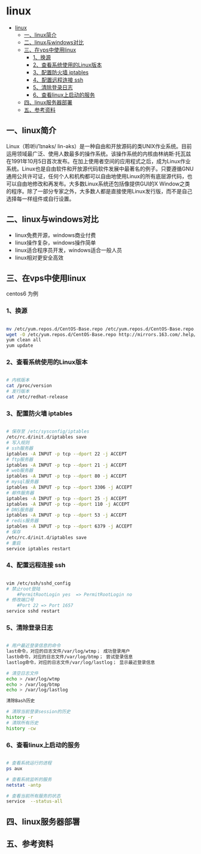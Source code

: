 # linux

<!-- TOC -->

- [linux](#linux)
    - [一、linux简介](#一linux简介)
    - [二、linux与windows对比](#二linux与windows对比)
    - [三、在vps中使用linux](#三在vps中使用linux)
        - [1、换源](#1换源)
        - [2、查看系统使用的Linux版本](#2查看系统使用的linux版本)
        - [3、配置防火墙 iptables](#3配置防火墙-iptables)
        - [4、配置远程连接 ssh](#4配置远程连接-ssh)
        - [5、清除登录日志](#5清除登录日志)
        - [6、查看linux上启动的服务](#6查看linux上启动的服务)
    - [四、linux服务器部署](#四linux服务器部署)
    - [五、参考资料](#五参考资料)

<!-- /TOC -->

## 一、linux简介

Linux（聆听i/ˈlɪnəks/ lin-əks）是一种自由和开放源码的类UNIX作业系统。目前运用领域最广泛、使用人数最多的操作系统。该操作系统的内核由林纳斯·托瓦兹在1991年10月5日首次发布。在加上使用者空间的应用程式之后，成为Linux作业系统。Linux也是自由软件和开放源代码软件发展中最著名的例子。只要遵循GNU通用公共许可证，任何个人和机构都可以自由地使用Linux的所有底层源代码，也可以自由地修改和再发布。大多数Linux系统还包括像提供GUI的X Window之类的程序。除了一部分专家之外，大多数人都是直接使用Linux发行版，而不是自己选择每一样组件或自行设置。

## 二、linux与windows对比

- linux免费开源，windows商业付费
- linux操作复杂，windows操作简单
- linux适合程序员开发，windows适合一般人员
- linux相对更安全高效

## 三、在vps中使用linux

centos6 为例

### 1、换源

```sh

mv /etc/yum.repos.d/CentOS-Base.repo /etc/yum.repos.d/CentOS-Base.repo.backup
wget -O /etc/yum.repos.d/CentOS-Base.repo http://mirrors.163.com/.help/CentOS6-Base-163.repo
yum clean all
yum update

```

### 2、查看系统使用的Linux版本

```sh

# 内核版本
cat /proc/version
# 发行版本
cat /etc/redhat-release

```

### 3、配置防火墙 iptables

```sh

# 保存至 /etc/sysconfig/iptables
/etc/rc.d/init.d/iptables save
# 写入规则
# ssh服务器
iptables -A INPUT -p tcp --dport 22 -j ACCEPT
# ftp服务器
iptables -A INPUT -p tcp --dport 21 -j ACCEPT
# web服务器
iptables -A INPUT -p tcp --dport 80 -j ACCEPT
# mysql服务器
iptables -A INPUT -p tcp --dport 3306 -j ACCEPT
# 邮件服务器
iptables -A INPUT -p tcp --dport 25 -j ACCEPT
iptables -A INPUT -p tcp --dport 110 -j ACCEPT
# DNS服务器
iptables -A INPUT -p tcp --dport 53 -j ACCEPT
# redis服务器
iptables -A INPUT -p tcp --dport 6379 -j ACCEPT
# 保存
/etc/rc.d/init.d/iptables save
# 重启
service iptables restart

```

### 4、配置远程连接 ssh

```sh

vim /etc/ssh/sshd_config
# 禁止root登陆
    #PermitRootLogin yes  => PermitRootLogin no
# 修改端口号
    #Port 22 => Port 1657
service sshd restart

```

### 5、清除登录日志

```sh

# 用户最近登录信息的命令
last命令，对应的日志文件/var/log/wtmp； 成功登录用户
lastb命令，对应的日志文件/var/log/btmp； 尝试登录信息
lastlog命令，对应的日志文件/var/log/lastlog； 显示最近登录信息

# 清空日志文件
echo > /var/log/wtmp
echo > /var/log/btmp
echo > /var/log/lastlog

清除Bash历史

# 清除当前登录session的历史
history -r
# 清除所有历史
history -cw

```

### 6、查看linux上启动的服务

```sh

# 查看系统运行的进程
ps aux

# 查看系统监听的服务
netstat -antp

# 查看当前所有服务的状态
service  --status-all

```

## 四、linux服务器部署

## 五、参考资料
